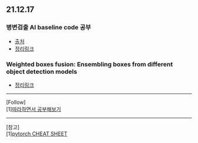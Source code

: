 
## 21.12.17 
### 병변검출 AI baseline code 공부
- [출처](https://dacon.io/competitions/official/235855/codeshare/3725?page=1&dtype=recent)
- [정리링크](https://github.com/ChaeChae0505/TIL_Deeplearning/tree/main/ObjectDetection_211217)

### Weighted boxes fusion: Ensembling boxes from different object detection models
- [정리링크](https://github.com/ChaeChae0505/TIL_Deeplearning/tree/main/WBF_211217)
  
---
[Follow]  
[1][따라하면서 공부해보기](https://sseunghyuns.github.io/archives/)

    
      
        
        
---
[참고]  
[1][pytorch CHEAT SHEET](https://pytorch.org/tutorials/beginner/ptcheat.html)
